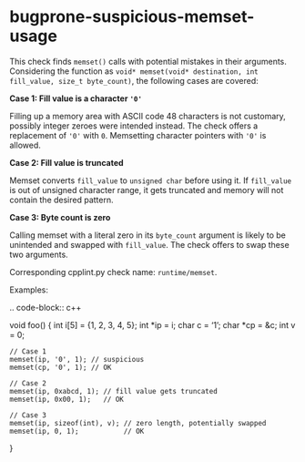 bugprone-suspicious-memset-usage
================================

This check finds `memset()` calls with potential mistakes in their
arguments. Considering the function as
`void* memset(void* destination, int fill_value, size_t byte_count)`,
the following cases are covered:

**Case 1: Fill value is a character `'0'`**

Filling up a memory area with ASCII code 48 characters is not customary,
possibly integer zeroes were intended instead. The check offers a
replacement of `'0'` with `0`. Memsetting character pointers with `'0'`
is allowed.

**Case 2: Fill value is truncated**

Memset converts `fill_value` to `unsigned char` before using it. If
`fill_value` is out of unsigned character range, it gets truncated and
memory will not contain the desired pattern.

**Case 3: Byte count is zero**

Calling memset with a literal zero in its `byte_count` argument is
likely to be unintended and swapped with `fill_value`. The check offers
to swap these two arguments.

Corresponding cpplint.py check name: `runtime/memset`.

Examples:

.. code-block:: c++

void foo() { int i\[5\] = {1, 2, 3, 4, 5}; int *ip = i; char c = ‘1’;
char *cp = &c; int v = 0;

    // Case 1
    memset(ip, '0', 1); // suspicious
    memset(cp, '0', 1); // OK

    // Case 2
    memset(ip, 0xabcd, 1); // fill value gets truncated
    memset(ip, 0x00, 1);   // OK

    // Case 3
    memset(ip, sizeof(int), v); // zero length, potentially swapped
    memset(ip, 0, 1);           // OK

}
